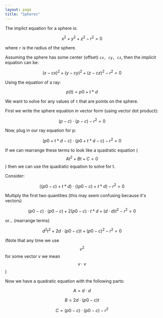 ```yaml
---
layout: page
title: "Spheres"
---
```



The implict equation for a sphere is:

$$x^2 + y^2 + z^2 - r^2 = 0$$

where `r` is the radius of the sphere.

Assuming the sphere has some center (offset) `cx, cy, cz`, then the implicit equation can be:


$$(x - cx)^2 + (y - cy)^2 + (z - cz)^2 - r^2 = 0$$

Using the equation of a ray:

$$p(t) = p0 + t * d$$

We want to solve for any values of `t` that are points on the sphere.

First we write the sphere equation in vector form (using vector dot product):

$$(p - c) \cdot (p - c) - r^2 = 0$$

Now, plug in our ray equation for p:

$$(p0 + t*d - c) \cdot (p0 + t*d - c) - r^2 = 0$$

If we can rearrange these terms to look like a quadratic equation ($$At^2 + Bt + C = 0$$) then we can use the quadratic equation to solve for t.

Consider:

$$((p0 - c) + t*d) \cdot ((p0 - c) + t*d) - r^2 = 0$$

Multiply the first two quantities (this may seem confusing because it's vectors)

$$(p0 - c) \cdot (p0 - c) + 2 (p0 - c) \cdot t * d + (d \cdot d) t^2 - r^2 = 0$$

or... (rearrange terms)

$$d^2 t^2 + 2 d \cdot (p0 - c) t + (p0 - c)^2 - r^2 = 0$$

(Note that any time we use $$v^2$$ for some vector v we mean $$v \cdot v$$)

Now we have a quadratic equation with the following parts:

$$ A = d \cdot d $$

$$ B = 2 d \cdot (p0 - c) t$$

$$ C = (p0 - c) \cdot (p0 - c) - r^2 $$
